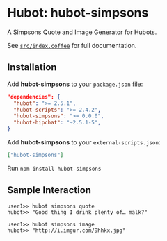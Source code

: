 # Hubot: hubot-simpsons

A Simpsons Quote and Image Generator for Hubots.

See [`src/index.coffee`](src/index.coffee) for full documentation.

## Installation

Add **hubot-simpsons** to your `package.json` file:

```json
"dependencies": {
  "hubot": ">= 2.5.1",
  "hubot-scripts": ">= 2.4.2",
  "hubot-simpsons": ">= 0.0.0",
  "hubot-hipchat": "~2.5.1-5",
}
```

Add **hubot-simpsons** to your `external-scripts.json`:

```json
["hubot-simpsons"]
```

Run `npm install hubot-simpsons`

## Sample Interaction

```
user1>> hubot simpsons quote
hubot>> "Good thing I drink plenty of… malk?"
```
```
user1>> hubot simpsons image
hubot>> "http://i.imgur.com/9hhkx.jpg"
```